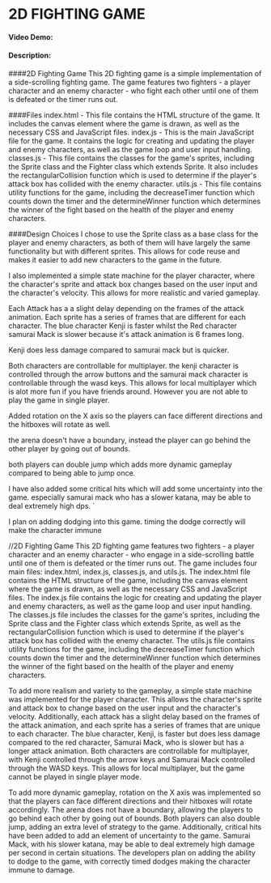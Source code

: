 # 2D FIGHTING GAME
#### Video Demo:  <URL HERE>
#### Description:

####2D Fighting Game
This 2D fighting game is a simple implementation of a side-scrolling fighting game. The game features two fighters - a player character and an enemy character - who fight each other until one of them is defeated or the timer runs out.

####Files
index.html - This file contains the HTML structure of the game. It includes the canvas element where the game is drawn, as well as the necessary CSS and JavaScript files.
index.js - This is the main JavaScript file for the game. It contains the logic for creating and updating the player and enemy characters, as well as the game loop and user input handling.
classes.js - This file contains the classes for the game's sprites, including the Sprite class and the Fighter class which extends Sprite. It also includes the rectangularCollision function which is used to determine if the player's attack box has collided with the enemy character.
utils.js - This file contains utility functions for the game, including the decreaseTimer function which counts down the timer and the determineWinner function which determines the winner of the fight based on the health of the player and enemy characters.

####Design Choices
I chose to use the Sprite class as a base class for the player and enemy characters, as both of them will have largely the same functionality but with different sprites. This allows for code reuse and makes it easier to add new characters to the game in the future.

I also implemented a simple state machine for the player character, where the character's sprite and attack box changes based on the user input and the character's velocity. This allows for more realistic and varied gameplay.

Each Attack has a a slight delay depending on the frames of the attack animation. Each sprite has a series of frames that are different for each character. The blue character Kenji is faster whilst the Red character samurai Mack is slower because it's attack animation is 6 frames long. 

Kenji does less damage compared to samurai mack but is quicker. 

Both characters are controllable for multiplayer. the kenji character is controlled through the arrow buttons and the samurai mack character is controllable through the wasd keys. This allows for local multiplayer which is alot more fun if you have friends around. However you are not able to play the game in single player. 

Added rotation on the X axis so the players can face different directions and the hitboxes will rotate as well. 

the arena doesn't have a boundary, instead the player can go behind the other player by going out of bounds.

both players can double jump which adds more dynamic gameplay compared to being able to jump once. 

I have also added some critical hits which will add some uncertainty into the game. especially samurai mack who has a slower katana, may be able to deal extremely high dps. `

I plan on adding dodging into this game. timing the dodge correctly will make the character immune 

//2D Fighting Game
This 2D fighting game features two fighters - a player character and an enemy character - who engage in a side-scrolling battle until one of them is defeated or the timer runs out. The game includes four main files: index.html, index.js, classes.js, and utils.js. The index.html file contains the HTML structure of the game, including the canvas element where the game is drawn, as well as the necessary CSS and JavaScript files. The index.js file contains the logic for creating and updating the player and enemy characters, as well as the game loop and user input handling. The classes.js file includes the classes for the game's sprites, including the Sprite class and the Fighter class which extends Sprite, as well as the rectangularCollision function which is used to determine if the player's attack box has collided with the enemy character. The utils.js file contains utility functions for the game, including the decreaseTimer function which counts down the timer and the determineWinner function which determines the winner of the fight based on the health of the player and enemy characters.

To add more realism and variety to the gameplay, a simple state machine was implemented for the player character. This allows the character's sprite and attack box to change based on the user input and the character's velocity. Additionally, each attack has a slight delay based on the frames of the attack animation, and each sprite has a series of frames that are unique to each character. The blue character, Kenji, is faster but does less damage compared to the red character, Samurai Mack, who is slower but has a longer attack animation. Both characters are controllable for multiplayer, with Kenji controlled through the arrow keys and Samurai Mack controlled through the WASD keys. This allows for local multiplayer, but the game cannot be played in single player mode.

To add more dynamic gameplay, rotation on the X axis was implemented so that the players can face different directions and their hitboxes will rotate accordingly. The arena does not have a boundary, allowing the players to go behind each other by going out of bounds. Both players can also double jump, adding an extra level of strategy to the game. Additionally, critical hits have been added to add an element of uncertainty to the game. Samurai Mack, with his slower katana, may be able to deal extremely high damage per second in certain situations. The developers plan on adding the ability to dodge to the game, with correctly timed dodges making the character immune to damage.




